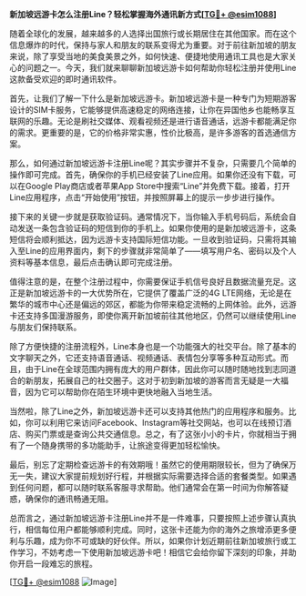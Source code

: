 **新加坡远游卡怎么注册Line？轻松掌握海外通讯新方式[[TG💪+ @esim1088](https://t.me/s/esim1088)]**

随着全球化的发展，越来越多的人选择出国旅行或长期居住在其他国家。而在这个信息爆炸的时代，保持与家人和朋友的联系变得尤为重要。对于前往新加坡的朋友来说，除了享受当地的美食美景之外，如何快速、便捷地使用通讯工具也是大家关心的问题之一。今天，我们就来聊聊新加坡远游卡如何帮助你轻松注册并使用Line这款备受欢迎的即时通讯软件。

首先，让我们了解一下什么是新加坡远游卡。新加坡远游卡是一种专门为短期游客设计的SIM卡服务，它能够提供高速稳定的网络连接，让你在异国他乡也能畅享互联网的乐趣。无论是刷社交媒体、观看视频还是进行语音通话，远游卡都能满足你的需求。更重要的是，它的价格非常实惠，性价比极高，是许多游客的首选通信方案。

那么，如何通过新加坡远游卡注册Line呢？其实步骤并不复杂，只需要几个简单的操作即可完成。首先，确保你的手机已经安装了Line应用。如果你还没有下载，可以在Google Play商店或者苹果App Store中搜索“Line”并免费下载。接着，打开Line应用程序，点击“开始使用”按钮，并按照屏幕上的提示一步步进行操作。

接下来的关键一步就是获取验证码。通常情况下，当你输入手机号码后，系统会自动发送一条包含验证码的短信到你的手机上。如果你使用的是新加坡远游卡，这条短信将会顺利抵达，因为远游卡支持国际短信功能。一旦收到验证码，只需将其输入至Line的应用界面内，剩下的步骤就非常简单了——填写用户名、密码以及个人资料等基本信息，最后点击确认即可完成注册。

值得注意的是，在整个注册过程中，你需要保证手机信号良好且数据流量充足。这正是新加坡远游卡的一大优势所在，它提供了覆盖广泛的4G LTE网络，无论是在繁华的城市中心还是偏远的郊区，都能为你带来稳定流畅的上网体验。此外，远游卡还支持多国漫游服务，即使你离开新加坡前往其他地区，仍然可以继续使用Line与朋友们保持联系。

除了方便快捷的注册流程外，Line本身也是一个功能强大的社交平台。除了基本的文字聊天之外，它还支持语音通话、视频通话、表情包分享等多种互动形式。而且，由于Line在全球范围内拥有庞大的用户群体，因此你可以随时随地找到志同道合的新朋友，拓展自己的社交圈子。这对于初到新加坡的游客而言无疑是一大福音，因为它可以帮助你在陌生环境中更快地融入当地生活。

当然啦，除了Line之外，新加坡远游卡还可以支持其他热门的应用程序和服务。比如，你可以利用它来访问Facebook、Instagram等社交网站，也可以在线预订酒店、购买门票或是查询公共交通信息。总之，有了这张小小的卡片，你就相当于拥有了一个随身携带的多功能助手，让旅途变得更加轻松愉快。

最后，别忘了定期检查远游卡的有效期哦！虽然它的使用期限较长，但为了确保万无一失，建议大家提前规划好行程，并根据实际需要选择合适的套餐类型。如果遇到任何问题，都可以随时联系客服寻求帮助。他们通常会在第一时间为你解答疑惑，确保你的通讯畅通无阻。

总而言之，通过新加坡远游卡注册Line并不是一件难事，只要按照上述步骤认真执行，相信每位用户都能够顺利完成。同时，这张卡还能为你的海外之旅增添更多便利与乐趣，成为你不可或缺的好伙伴。所以，如果你计划近期前往新加坡旅行或工作学习，不妨考虑一下使用新加坡远游卡吧！相信它会给你留下深刻的印象，并助你开启一段难忘的旅程。

[[TG💪+ @esim1088](https://t.me/s/esim1088) ![Image](https://i.postimg.cc/4NQfJmqS/Snipaste-2025-05-13-00-14-12.png)]